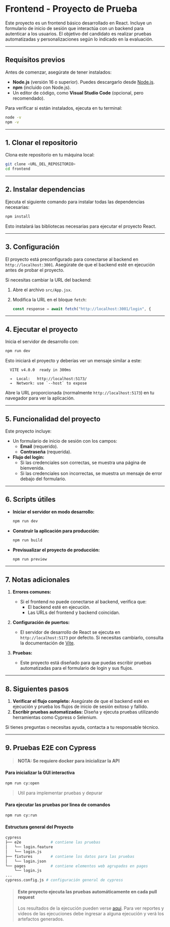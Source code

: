 # **Frontend - Proyecto de Prueba**

Este proyecto es un frontend básico desarrollado en React. Incluye un formulario de inicio de sesión que interactúa con un backend para autenticar a los usuarios. El objetivo del candidato es realizar pruebas automatizadas y personalizaciones según lo indicado en la evaluación.

---

## **Requisitos previos**

Antes de comenzar, asegúrate de tener instalados:

- **Node.js** (versión 16 o superior). Puedes descargarlo desde [Node.js](https://nodejs.org/).
- **npm** (incluido con Node.js).
- Un editor de código, como **Visual Studio Code** (opcional, pero recomendado).

Para verificar si están instalados, ejecuta en tu terminal:

```bash
node -v
npm -v
```

---

## **1. Clonar el repositorio**

Clona este repositorio en tu máquina local:

```bash
git clone <URL_DEL_REPOSITORIO>
cd frontend
```

---

## **2. Instalar dependencias**

Ejecuta el siguiente comando para instalar todas las dependencias necesarias:

```bash
npm install
```

Esto instalará las bibliotecas necesarias para ejecutar el proyecto React.

---

## **3. Configuración**

El proyecto está preconfigurado para conectarse al backend en `http://localhost:3001`. Asegúrate de que el backend esté en ejecución antes de probar el proyecto.

Si necesitas cambiar la URL del backend:

1. Abre el archivo `src/App.jsx`.
2. Modifica la URL en el bloque `fetch`:

   ```javascript
   const response = await fetch("http://localhost:3001/login", {
   ```

---

## **4. Ejecutar el proyecto**

Inicia el servidor de desarrollo con:

```bash
npm run dev
```

Esto iniciará el proyecto y deberías ver un mensaje similar a este:

```
  VITE v4.0.0  ready in 300ms

  ➔  Local:   http://localhost:5173/
  ➔  Network: use `--host` to expose
```

Abre la URL proporcionada (normalmente `http://localhost:5173`) en tu navegador para ver la aplicación.

---

## **5. Funcionalidad del proyecto**

Este proyecto incluye:

- Un formulario de inicio de sesión con los campos:
  - **Email** (requerido).
  - **Contraseña** (requerida).
- **Flujo del login:**
  - Si las credenciales son correctas, se muestra una página de bienvenida.
  - Si las credenciales son incorrectas, se muestra un mensaje de error debajo del formulario.

---

## **6. Scripts útiles**

- **Iniciar el servidor en modo desarrollo:**
  ```bash
  npm run dev
  ```

- **Construir la aplicación para producción:**
  ```bash
  npm run build
  ```

- **Previsualizar el proyecto de producción:**
  ```bash
  npm run preview
  ```

---

## **7. Notas adicionales**

1. **Errores comunes:**
   - Si el frontend no puede conectarse al backend, verifica que:
     - El backend esté en ejecución.
     - Las URLs del frontend y backend coincidan.

2. **Configuración de puertos:**
   - El servidor de desarrollo de React se ejecuta en `http://localhost:5173` por defecto. Si necesitas cambiarlo, consulta la documentación de [Vite](https://vitejs.dev/).

3. **Pruebas:**
   - Este proyecto está diseñado para que puedas escribir pruebas automatizadas para el formulario de login y sus flujos.

---

## **8. Siguientes pasos**

1. **Verificar el flujo completo:** Asegúrate de que el backend esté en ejecución y prueba los flujos de inicio de sesión exitoso y fallido.
2. **Escribir pruebas automatizadas:** Diseña y ejecuta pruebas utilizando herramientas como Cypress o Selenium.

Si tienes preguntas o necesitas ayuda, contacta a tu responsable técnico.

---

## **9. Pruebas E2E con Cypress**

> #### **NOTA**: Se requiere docker para inicializar la API

#### Para inicializar la GUI interactiva
```bash
npm run cy:open
```
> Util para implementar pruebas y depurar
#### Para ejecutar las pruebas por linea de comandos
```bash
npm run cy:run
```

#### Estructura general del Proyecto
```bash
cypress
├── e2e             # contiene las pruebas
│   └── login.feature
│   └── login.js
├── fixtures        # contiene los datos para las pruebas
│   └── login.json
└── pages           # contiene elementos web agrupados en pages
    └── login.js
...    
cypress.config.js # configuración general de cypress
```
> #### Este proyecto ejecuta las pruebas automáticamente en cada pull request
> Los resultados de la ejecución pueden verse [aqui](https://github.com/luisiluck/QAEngineer-test-frontend/actions).
> Para ver reportes y videos de las ejecuciones debe ingresar a alguna ejecución y verá los artefactos generados. 
